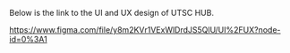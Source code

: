 Below is the link to the UI and UX design of UTSC HUB.

https://www.figma.com/file/y8m2KVr1VExWlDrdJS5QlU/UI%2FUX?node-id=0%3A1
